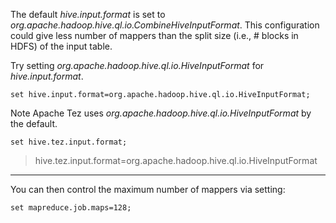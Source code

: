 <!--
  Licensed to the Apache Software Foundation (ASF) under one
  or more contributor license agreements.  See the NOTICE file
  distributed with this work for additional information
  regarding copyright ownership.  The ASF licenses this file
  to you under the Apache License, Version 2.0 (the
  "License"); you may not use this file except in compliance
  with the License.  You may obtain a copy of the License at

    http://www.apache.org/licenses/LICENSE-2.0

  Unless required by applicable law or agreed to in writing,
  software distributed under the License is distributed on an
  "AS IS" BASIS, WITHOUT WARRANTIES OR CONDITIONS OF ANY
  KIND, either express or implied.  See the License for the
  specific language governing permissions and limitations
  under the License.
-->
        
The default _hive.input.format_ is set to _org.apache.hadoop.hive.ql.io.CombineHiveInputFormat_.
This configuration could give less number of mappers than the split size (i.e., # blocks in HDFS) of the input table.

Try setting _org.apache.hadoop.hive.ql.io.HiveInputFormat_ for _hive.input.format_.
```
set hive.input.format=org.apache.hadoop.hive.ql.io.HiveInputFormat;
```

Note Apache Tez uses _org.apache.hadoop.hive.ql.io.HiveInputFormat_ by the default.
```
set hive.tez.input.format;
``` 
> hive.tez.input.format=org.apache.hadoop.hive.ql.io.HiveInputFormat

***

You can then control the maximum number of mappers via setting:
```
set mapreduce.job.maps=128;
```